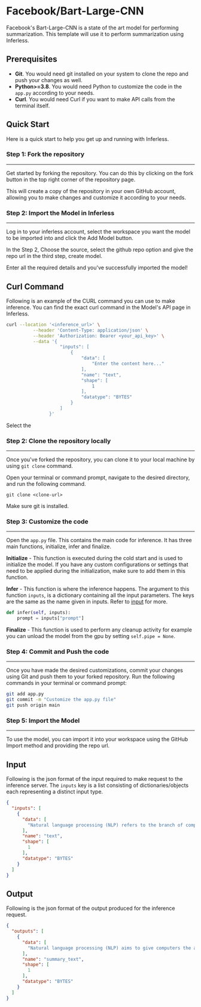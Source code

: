 # Facebook/Bart-Large-CNN

Facebook's Bart-Large-CNN is a state of the art model for performing summarization. This template will use it to perform summarization using Inferless.

## Prerequisites
- **Git**. You would need git installed on your system to clone the repo and push your changes as well.
- **Python>=3.8**. You would need Python to customize the code in the `app.py` according to your needs.
- **Curl**. You would need Curl if you want to make API calls from the terminal itself.

## Quick Start
Here is a quick start to help you get up and running with Inferless.

### Step 1: Fork the repository
---
Get started by forking the repository. You can do this by clicking on the fork button in the top right corner of the repository page.

This will create a copy of the repository in your own GitHub account, allowing you to make changes and customize it according to your needs.

### Step 2: Import the Model in Inferless
---
Log in to your inferless account, select the workspace you want the model to be imported into and click the Add Model button.

In the Step 2, Choose the source, select the github repo option and give the repo url in the third step, create model.

Enter all the required details and you've successfully imported the model!

## Curl Command
Following is an example of the CURL command you can use to make inference. You can find the exact curl command in the Model's API page in Inferless.

```bash
curl --location '<inference_url>' \
          --header 'Content-Type: application/json' \
          --header 'Authorization: Bearer <your_api_key>' \
          --data '{
                    "inputs": [
                        {
                            "data": [
                                "Enter the content here..."
                            ],
                            "name": "text",
                            "shape": [
                                1
                            ],
                            "datatype": "BYTES"
                        }
                    ]
                }'
```

Select the 


### Step 2: Clone the repository locally
---
Once you've forked the repository, you can clone it to your local machine by using `git clone` command.

Open your terminal or command prompt, navigate to the desired directory, and run the following command.

```
git clone <clone-url>
```

Make sure git is installed.

### Step 3: Customize the code
---
Open the `app.py` file. This contains the main code for inference. It has three main functions, initialize, infer and finalize.

**Initialize** -  This function is executed during the cold start and is used to initialize the model. If you have any custom configurations or settings that need to be applied during the initialization, make sure to add them in this function.

**Infer** - This function is where the inference happens. The argument to this function `inputs`, is a dictionary containing all the input parameters. The keys are the same as the name given in inputs. Refer to [input](#input) for more.

```python
def infer(self, inputs):
    prompt = inputs["prompt"]
```

**Finalize** - This function is used to perform any cleanup activity for example you can unload the model from the gpu by setting `self.pipe = None`.


### Step 4: Commit and Push the code
---
Once you have made the desired customizations, commit your changes using Git and push them to your forked repository. Run the following commands in your terminal or command prompt:

```bash
git add app.py
git commit -m "Customize the app.py file"
git push origin main
```

### Step 5: Import the Model
---
To use the model, you can import it into your workspace using the GitHub Import method and providing the repo url.


## Input
Following is the json format of the input required to make request to the inference server. The `inputs` key is a list consisting of dictionaries/objects each representing a distinct input type.
```json
{
  "inputs": [
    {
      "data": [
        "Natural language processing (NLP) refers to the branch of computer science—and more specifically, the branch of artificial intelligence or AI—concerned with giving computers the ability to understand text and spoken words in much the same way human beings can. NLP combines computational linguistics—rule-based modeling of human language—with statistical, machine learning, and deep learning models. Together, these technologies enable computers to process human language in the form of text or voice data and to ‘understand’ its full meaning, complete with the speaker or writer’s intent and sentiment."
      ],
      "name": "text",
      "shape": [
        1
      ],
      "datatype": "BYTES"
    }
  ]
}
```

## Output
Following is the json format of the output produced for the inference request.
```json
{
  "outputs": [
    {
      "data": [
        "Natural language processing (NLP) aims to give computers the ability to understand text and spoken words. NLP combines computational linguistics with statistical, machine learning, and deep learning models. Together, these technologies enable computers to process human language in the form of text or voice data and to ‘understand’ its full meaning."
      ],
      "name": "summary_text",
      "shape": [
        1
      ],
      "datatype": "BYTES"
    }
  ]
}
```
